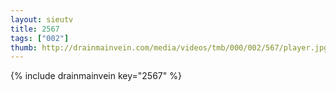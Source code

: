 ```yaml
--- 
layout: sieutv
title: 2567
tags: ["002"]
thumb: http://drainmainvein.com/media/videos/tmb/000/002/567/player.jpg
---
```

{% include drainmainvein key="2567" %} 
